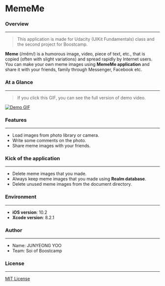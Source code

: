 # MemeMe

### Overview
- - - -
> This application is made for Udacity (UIKit Fundamentals) class and the second project for Boostcamp.
    
    
**Meme** (/mēm/) is a humorous image, video, piece of text, etc., that is copied (often with slight variations) and spread rapidly by Internet users. You can make your own meme images using **MemeMe application** and share it with your friends, family through Messenger, Facebook etc.

### At a Glance
- - - -
> If you click this GIF, you can see the full version of demo video.

[![Demo GIF](https://j.gifs.com/48wjJ1.gif)](https://youtu.be/hhgzSvB2P9I)

### Features
- - - -
* Load images from photo library or camera.
* Write some comments on the photo.
* Share meme images with your friends.

### Kick of the application
- - - -
* Delete meme images that you made.
* Always keep meme images that you made using **Realm database**.
* Delete unused meme images from the document directory.

### Environment
- - - -
* **iOS version**: 10.2       
* **Xcode version**: 8.2.1

### Author
- - - -
* Name: JUNYEONG YOO    
* Team: Soi of Boostcamp

### License
- - - -
[MIT License](./LICENSE)